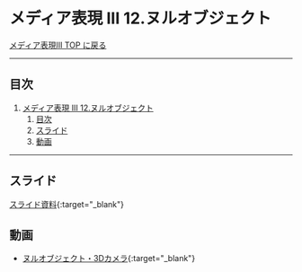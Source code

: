 # メディア表現 III 12.ヌルオブジェクト

[メディア表現III TOP に戻る](./index.md)

---

## 目次

1. [メディア表現 III 12.ヌルオブジェクト](#メディア表現-iii-12ヌルオブジェクト)
   1. [目次](#目次)
   2. [スライド](#スライド)
   3. [動画](#動画)

---

## スライド

[スライド資料](./mr3_1２slide.pdf){:target="_blank"}

## 動画
- [ヌルオブジェクト・3Dカメラ](https://www.youtube.com/watch?v=_AtK520cOLg){:target="_blank"}